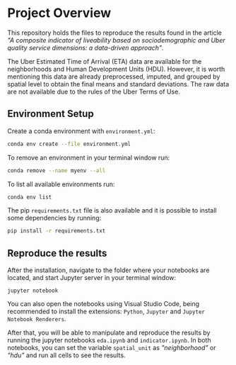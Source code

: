 # Project Overview

This repository holds the files to reproduce the results found in the article *"A composite indicator of liveability based on sociodemographic and Uber quality service dimensions: a data-driven approach"*.

The Uber Estimated Time of Arrival (ETA) data are available for the neighborhoods and Human Development Units (HDU). However, it is worth mentioning this data are already preprocessed, imputed, and grouped by spatial level to obtain the final means and standard deviations. The raw data are not available due to the rules of the Uber Terms of Use. 

## Environment Setup

Create a conda environment with ``environment.yml``:

```bash
conda env create --file environment.yml
```

To remove an environment in your terminal window run:

```bash
conda remove --name myenv --all
```

To list all available environments run:

```bash
conda env list
```

The pip ``requirements.txt`` file is also available and it is possible to install some dependencies by running:

```bash
pip install -r requirements.txt
```

## Reproduce the results

After the installation, navigate to the folder where your notebooks are located, and start Jupyter server in your terminal window:

```
jupyter notebook
```

You can also open the notebooks using Visual Studio Code, being recommended to install the extensions: ```Python```, ```Jupyter``` and ```Jupyter Notebook Renderers```.

After that, you will be able to manipulate and reproduce the results by running the jupyter notebooks ```eda.ipynb``` and ```indicator.ipynb```. In both notebooks, you can set the variable ```spatial_unit``` as *"neighborhood"* or *"hdu"* and run all cells to see the results.
